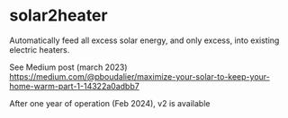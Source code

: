 # solar2heater
Automatically feed all excess solar energy, and only excess, into existing electric heaters.

See Medium post (march 2023)
https://medium.com/@pboudalier/maximize-your-solar-to-keep-your-home-warm-part-1-14322a0adbb7

After one year of operation (Feb 2024), v2 is available


